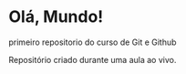# Olá, Mundo! 
 primeiro repositorio do curso de Git e Github

 Repositório criado durante uma aula ao vivo. 
